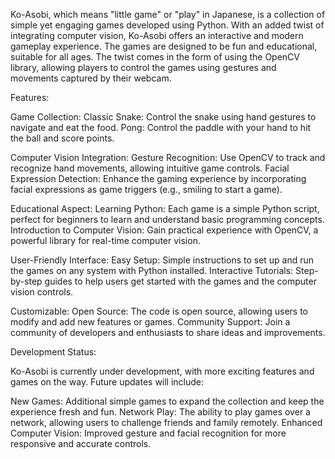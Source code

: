 Ko-Asobi, which means "little game" or "play" in Japanese, is a collection of simple yet engaging games developed using Python. With an added twist of integrating computer vision, Ko-Asobi offers an interactive and modern gameplay experience. The games are designed to be fun and educational, suitable for all ages. The twist comes in the form of using the OpenCV library, allowing players to control the games using gestures and movements captured by their webcam.

Features:

   Game Collection:
        Classic Snake: Control the snake using hand gestures to navigate and eat the food.
        Pong: Control the paddle with your hand to hit the ball and score points.

   Computer Vision Integration:
        Gesture Recognition: Use OpenCV to track and recognize hand movements, allowing intuitive game controls.
        Facial Expression Detection: Enhance the gaming experience by incorporating facial expressions as game triggers (e.g., smiling to start a game).

   Educational Aspect:
        Learning Python: Each game is a simple Python script, perfect for beginners to learn and understand basic programming concepts.
        Introduction to Computer Vision: Gain practical experience with OpenCV, a powerful library for real-time computer vision.

   User-Friendly Interface:
        Easy Setup: Simple instructions to set up and run the games on any system with Python installed.
        Interactive Tutorials: Step-by-step guides to help users get started with the games and the computer vision controls.

   Customizable:
        Open Source: The code is open source, allowing users to modify and add new features or games.
        Community Support: Join a community of developers and enthusiasts to share ideas and improvements.

Development Status:

Ko-Asobi is currently under development, with more exciting features and games on the way. Future updates will include:

   New Games: Additional simple games to expand the collection and keep the experience fresh and fun.
   Network Play: The ability to play games over a network, allowing users to challenge friends and family remotely.
   Enhanced Computer Vision: Improved gesture and facial recognition for more responsive and accurate controls.
   
